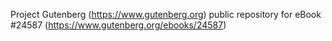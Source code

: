 Project Gutenberg (https://www.gutenberg.org) public repository for eBook #24587 (https://www.gutenberg.org/ebooks/24587)
